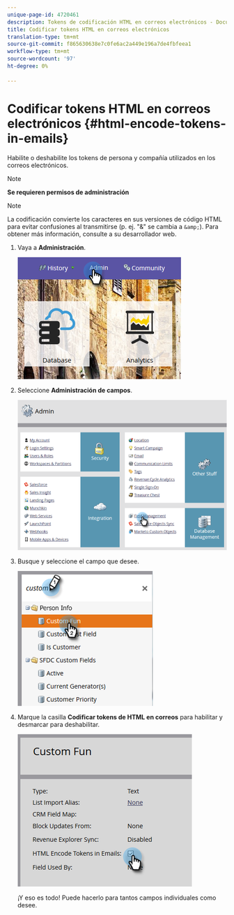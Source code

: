 ```yaml
---
unique-page-id: 4720461
description: Tokens de codificación HTML en correos electrónicos - Documentos de marketing - Documentación del producto
title: Codificar tokens HTML en correos electrónicos
translation-type: tm+mt
source-git-commit: f865630638e7c0fe6ac2a449e196a7de4fbfeea1
workflow-type: tm+mt
source-wordcount: '97'
ht-degree: 0%

---
```



# Codificar tokens HTML en correos electrónicos {#html-encode-tokens-in-emails}

Habilite o deshabilite los tokens de persona y compañía utilizados en los correos electrónicos.

>[!NOTE]
>
>**Se requieren permisos de administración**

>[!NOTE]
>
>La codificación convierte los caracteres en sus versiones de código HTML para evitar confusiones al transmitirse (p. ej. &quot;&amp;&quot; se cambia a `&amp;`). Para obtener más información, consulte a su desarrollador web.

1. Vaya a **Administración**.

   ![](assets/admin.png)

1. Seleccione **Administración de campos**.

   ![](assets/two-2.png)

1. Busque y seleccione el campo que desee.

   ![](assets/five.png)

1. Marque la casilla **Codificar tokens de HTML en correos** para habilitar y desmarcar para deshabilitar.

   ![](assets/six.png)

   ¡Y eso es todo! Puede hacerlo para tantos campos individuales como desee.
